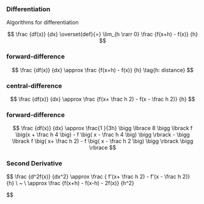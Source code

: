 ### Differentiation
Algorithms for differentiation

$$
\frac {df(x)} {dx} \overset{def}{=} \lim_{h \rarr 0} \frac {f(x+h) - f(x)} {h}
$$

###  forward-difference

$$
\frac {df(x)} {dx} \approx \frac {f(x+h) - f(x)} {h} \tag{h: distance}
$$

### central-difference

$$
\frac {df(x)} {dx} \approx \frac {f(x+ \frac h 2) - f(x - \frac h 2)} {h}
$$

### forward-difference

$$
\frac {df(x)} {dx} \approx \frac{1 }{3h} \bigg \lbrace 8 \bigg \lbrack f \big(x + \frac h 4 \big) - f \big( x - \frac h 4 \big) \bigg \rbrack - \bigg \lbrack f \big( x+ \frac h 2) - f \big( x - \frac h 2 \big) \bigg \rbrack \bigg \rbrace
$$

### Second Derivative
$$
\frac {d^2f(x)} {dx^2} \approx \frac { f'(x+ \frac h 2) - f'(x - \frac h 2)} {h}
\\
~
\\
\approx \frac {f(x+h) - f(x-h) - 2f(x)} {h^2}

$$
